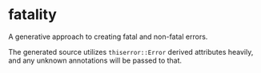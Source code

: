 # fatality

A generative approach to creating fatal and non-fatal errors.

The generated source utilizes `thiserror::Error` derived attributes heavily,
and any unknown annotations will be passed to that.
